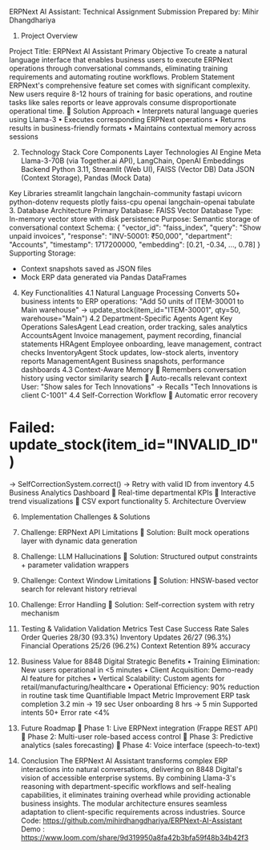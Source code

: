 ERPNext AI Assistant: Technical Assignment Submission
Prepared by: Mihir Dhangdhariya
1.	Project Overview

Project Title: ERPNext AI Assistant
Primary Objective
To create a natural language interface that enables business users to execute ERPNext operations through conversational commands, eliminating training requirements and automating routine workflows.
Problem Statement
ERPNext's comprehensive feature set comes with significant complexity. New users require 8-12 hours of training for basic operations, and routine tasks like sales reports or leave approvals consume disproportionate operational time.
	Solution Approach
•	Interprets natural language queries using Llama-3
•	Executes corresponding ERPNext operations
•	Returns results in business-friendly formats
•	Maintains contextual memory across sessions


2. Technology Stack
Core Components
Layer	Technologies
AI Engine	Meta Llama-3-70B (via Together.ai API), LangChain, OpenAI Embeddings
Backend	Python 3.11, Streamlit (Web UI), FAISS (Vector DB)
Data	JSON (Context Storage), Pandas (Mock Data)



Key Libraries
streamlit
langchain
langchain-community
fastapi
uvicorn
python-dotenv
requests
plotly
faiss-cpu
openai
langchain-openai
tabulate
3. Database Architecture
Primary Database: FAISS Vector Database
Type: In-memory vector store with disk persistence
Purpose: Semantic storage of conversational context
Schema:
{
  "vector_id": "faiss_index",
  "query": "Show unpaid invoices",
  "response": "INV-50001: ₹50,000",
  "department": "Accounts",
  "timestamp": 1717200000,
  "embedding": [0.21, -0.34, ..., 0.78]
}
Supporting Storage:
- Context snapshots saved as JSON files
- Mock ERP data generated via Pandas DataFrames
4. Key Functionalities
4.1 Natural Language Processing
Converts 50+ business intents to ERP operations:
"Add 50 units of ITEM-30001 to Main warehouse" → update_stock(item_id="ITEM-30001", qty=50, warehouse="Main")
4.2 Department-Specific Agents
Agent	Key Operations
SalesAgent	Lead creation, order tracking, sales analytics
AccountsAgent	Invoice management, payment recording, financial statements
HRAgent	Employee onboarding, leave management, contract checks
InventoryAgent	Stock updates, low-stock alerts, inventory reports
ManagementAgent	Business snapshots, performance dashboards
4.3 Context-Aware Memory
	Remembers conversation history using vector similarity search
	Auto-recalls relevant context
User: "Show sales for Tech Innovations" → Recalls "Tech Innovations is client C-1001"
4.4 Self-Correction Workflow
	Automatic error recovery
# Failed: update_stock(item_id="INVALID_ID")
→ SelfCorrectionSystem.correct()
→ Retry with valid ID from inventory
4.5 Business Analytics Dashboard
	Real-time departmental KPIs
	Interactive trend visualizations
	CSV export functionality
5. Architecture Overview
 
6. Implementation Challenges & Solutions
1.	Challenge: ERPNext API Limitations
	Solution: Built mock operations layer with dynamic data generation
2.	Challenge: LLM Hallucinations
	Solution: Structured output constraints + parameter validation wrappers
3.	Challenge: Context Window Limitations
	Solution: HNSW-based vector search for relevant history retrieval
4.	Challenge: Error Handling
	Solution: Self-correction system with retry mechanism


7. Testing & Validation
Validation Metrics
Test Case	Success Rate
Sales Order Queries	28/30 (93.3%)
Inventory Updates	26/27 (96.3%)
Financial Operations	25/26 (96.2%)
Context Retention	89% accuracy

8. Business Value for 8848 Digital
Strategic Benefits
•	Training Elimination: New users operational in <5 minutes
•	Client Acquisition: Demo-ready AI feature for pitches
•	Vertical Scalability: Custom agents for retail/manufacturing/healthcare
•	Operational Efficiency: 90% reduction in routine task time
Quantifiable Impact
Metric	Improvement
ERP task completion	3.2 min → 19 sec
User onboarding	8 hrs → 5 min
Supported intents	50+
Error rate	<4%
9. Future Roadmap
	Phase 1: Live ERPNext integration (Frappe REST API)
	Phase 2: Multi-user role-based access control
	Phase 3: Predictive analytics (sales forecasting)
	Phase 4: Voice interface (speech-to-text)
10. Conclusion
The ERPNext AI Assistant transforms complex ERP interactions into natural conversations, delivering on 8848 Digital's vision of accessible enterprise systems. By combining Llama-3's reasoning with department-specific workflows and self-healing capabilities, it eliminates training overhead while providing actionable business insights. The modular architecture ensures seamless adaptation to client-specific requirements across industries.
Source Code: https://github.com/mihirdhangdhariya/ERPNext-AI-Assistant
Demo : https://www.loom.com/share/9d319950a8fa42b3bfa59f48b34b42f3
